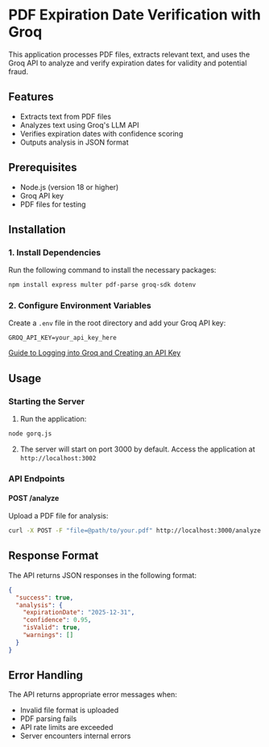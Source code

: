 # PDF Expiration Date Verification with Groq

This application processes PDF files, extracts relevant text, and uses the Groq API to analyze and verify expiration dates for validity and potential fraud.

## Features

- Extracts text from PDF files
- Analyzes text using Groq's LLM API
- Verifies expiration dates with confidence scoring
- Outputs analysis in JSON format

## Prerequisites

- Node.js (version 18 or higher)
- Groq API key
- PDF files for testing

## Installation

### 1. Install Dependencies

Run the following command to install the necessary packages:

```bash
npm install express multer pdf-parse groq-sdk dotenv
```

### 2. Configure Environment Variables

Create a `.env` file in the root directory and add your Groq API key:

```plaintext
GROQ_API_KEY=your_api_key_here
```

<a href="Guide_to_Logging_into_Groq_and_Creating_an_API_Key.pdf" target="_blank">
    Guide to Logging into Groq and Creating an API Key
</a>

## Usage

### Starting the Server

1. Run the application:

```bash
node gorq.js
```

2. The server will start on port 3000 by default. Access the application at `http://localhost:3002`

### API Endpoints

#### POST /analyze

Upload a PDF file for analysis:

```bash
curl -X POST -F "file=@path/to/your.pdf" http://localhost:3000/analyze
```

## Response Format

The API returns JSON responses in the following format:

```json
{
  "success": true,
  "analysis": {
    "expirationDate": "2025-12-31",
    "confidence": 0.95,
    "isValid": true,
    "warnings": []
  }
}
```

## Error Handling

The API returns appropriate error messages when:

- Invalid file format is uploaded
- PDF parsing fails
- API rate limits are exceeded
- Server encounters internal errors

